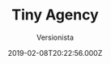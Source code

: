 ---
title: Tiny Agency
github: https://github.com/foxandgeese/tiny-agency
demo: https://foxandgeese.github.io/tiny-agency/
author: Versionista
ssg:
  - Gatsby
cms:
  - Markdown
date: 2019-02-08T20:22:56.000Z
description: >-
  Simple Gatsby.js starter that uses material design and that's perfect for tiny
  agencies.
draft: true
publish_date: '2019-02-08T20:22:56Z'
update_date: '2022-10-12T14:35:30Z'
github_star: 20
github_fork: 7
---